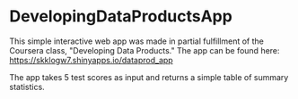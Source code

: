 # DevelopingDataProductsApp

This simple interactive web app was made in partial fulfillment of the Coursera class, "Developing Data Products."
The app can be found here: https://skklogw7.shinyapps.io/dataprod_app

The app takes 5 test scores as input and returns a simple table of summary statistics. 
